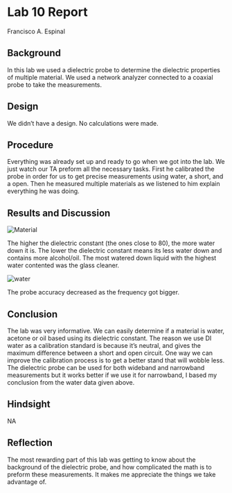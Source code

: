 # Lab 10 Report
Francisco A. Espinal

## Background
In this lab we used a dielectric probe to determine the dielectric properties of multiple material. We used a network analyzer connected to a coaxial probe to take the measurements. 

## Design
We didn’t have a design. No calculations were made. 

## Procedure
Everything was already set up and ready to go when we got into the lab. We just watch our TA preform all the necessary tasks. First he calibrated the probe in order for us to get precise measurements using water, a short, and a open. Then he measured multiple materials as we listened to him explain everything he was doing.  

## Results and Discussion

![Material](https://github.com/CourseReps/ECEN452-Spring2016/blob/master/Students/FAEspinal/Lab10/Final/Dielectric.png) <br>

The higher the dielectric constant (the ones close to 80), the more water down it is. The lower the dielectric constant means its less water down and contains more alcohol/oil. The most watered down liquid with the highest water contented was the glass cleaner.  
 
![water](https://github.com/CourseReps/ECEN452-Spring2016/blob/master/Students/FAEspinal/Lab10/Final/Water.png) <br>

The probe accuracy decreased as the frequency got bigger. 

## Conclusion
The lab was very informative. We can easily determine if a material is water, acetone or oil based using its dielectric constant. The reason we use DI water as a calibration standard is because it’s neutral, and gives the maximum difference between a short and open circuit. One way we can improve the calibration process is to get a better stand that will wobble less. The dielectric probe can be used for both wideband and narrowband measurements but it works better if we use it for narrowband, I based my conclusion from the water data given above.  

## Hindsight
NA

## Reflection
The most rewarding part of this lab was getting to know about the background of the dielectric probe, and how complicated the math is to preform these measurements. It makes me appreciate the things we take advantage of.    
